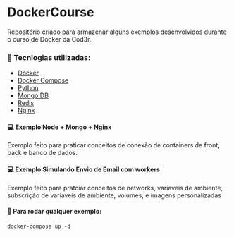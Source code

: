 # DockerCourse
Repositório criado para armazenar alguns exemplos desenvolvidos durante o curso de Docker da Cod3r.

### :bookmark_tabs: Tecnlogias utilizadas:
- [Docker](https://www.docker.com/)
- [Docker Compose](https://docs.docker.com/compose/install/)
- [Python](https://www.python.org/)
- [Mongo DB](https://www.mongodb.com/)
- [Redis](https://redislabs.com/)
- [Nginx](https://www.nginx.com/)

#### :computer: Exemplo Node + Mongo + Nginx
Exemplo feito para praticar conceitos de conexão de containers de front, back e banco de dados.

#### :computer: Exemplo Simulando Envio de Email com workers
Exemplo feito para pratciar conceitos de networks, variaveis de ambiente, subscrição de variaveis de ambiente, volumes, e imagens personalizadas

#### :dart: Para rodar qualquer exemplo:
```
docker-compose up -d
```
